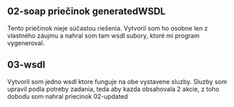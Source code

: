 ## 02-soap priečinok generatedWSDL

Tento priečinok nieje súčastou riešenia.
Vytvoril som ho osobne len z vlastného záujmu a nahral som tam wsdl subory, ktoré mi program vygeneroval.

## 03-wsdl

Vytvoril som jedno wsdl ktore funguje na obe vystavene sluzby.
Sluzby som upravil podla potreby zadania, teda aby kazda obsahovala 2 akcie, z toho dobodu som nahral priecinok 02-updated
